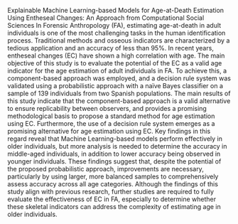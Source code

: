Explainable Machine Learning-based Models for Age-at-Death Estimation Using Entheseal Changes: An Approach from Computational Social Sciences
In Forensic Anthropology (FA), estimating age-at-death in adult individuals is one of the most challenging tasks in the human identification process. Traditional methods and osseous indicators are characterized by a tedious application and an accuracy of less than 95%. In recent years, entheseal changes (EC) have shown a high correlation with age. 
The main objective of this study is to evaluate the potential of the EC as a valid age indicator for the age estimation of adult individuals in FA. To achieve this, a component-based approach was employed, and a decision rule system was validated using a probabilistic approach with a naïve Bayes classifier on a sample of 139 individuals from two Spanish populations.
The main results of this study indicate that the component-based approach is a valid alternative to ensure replicability between observers, and provides a promising methodological basis to propose a standard method for age estimation using EC. Furthermore, the use of a decision rule system emerges as a promising alternative for age estimation using EC. Key findings in this regard reveal that Machine Learning-based models perform effectively in older individuals, but more analysis is needed to determine the accuracy in middle-aged individuals, in addition to lower accuracy being observed in younger individuals. These findings suggest that, despite the potential of the proposed probabilistic approach, improvements are necessary, particularly by using larger, more balanced samples to comprehensively assess accuracy across all age categories. Although the findings of this study align with previous research, further studies are required to fully evaluate the effectiveness of EC in FA, especially to determine whether these skeletal indicators can address the complexity of estimating age in older individuals.
